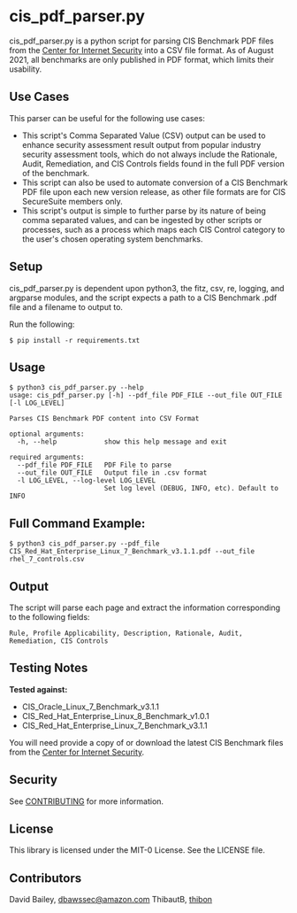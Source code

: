 # cis_pdf_parser.py

cis_pdf_parser.py is a python script for parsing CIS Benchmark PDF files from the [Center for Internet Security](https://www.cisecurity.org/cis-benchmarks/) into a CSV file format. As of August 2021, all benchmarks are only published in PDF format, which limits their usability. 

## Use Cases

This parser can be useful for the following use cases:

* This script's Comma Separated Value (CSV) output can be used to enhance security assessment result output from popular industry security assessment tools, which do not always include the Rationale, Audit, Remediation, and CIS Controls fields found in the full PDF version of the benchmark.
* This script can also be used to automate conversion of a CIS Benchmark PDF file upon each new version release, as other file formats are for CIS SecureSuite members only.
* This script's output is simple to further parse by its nature of being comma separated values, and can be ingested by other scripts or processes, such as a process which maps each CIS Control category to the user's chosen operating system benchmarks.

## Setup

cis_pdf_parser.py is dependent upon python3, the fitz, csv, re, logging, and argparse modules, and the script expects a path to a CIS Benchmark .pdf file and a filename to output to.

Run the following:
```
$ pip install -r requirements.txt
```

## Usage

```
$ python3 cis_pdf_parser.py --help
usage: cis_pdf_parser.py [-h] --pdf_file PDF_FILE --out_file OUT_FILE [-l LOG_LEVEL]

Parses CIS Benchmark PDF content into CSV Format

optional arguments:
  -h, --help            show this help message and exit

required arguments:
  --pdf_file PDF_FILE   PDF File to parse
  --out_file OUT_FILE   Output file in .csv format
  -l LOG_LEVEL, --log-level LOG_LEVEL
                        Set log level (DEBUG, INFO, etc). Default to INFO
```

## Full Command Example:

```
$ python3 cis_pdf_parser.py --pdf_file CIS_Red_Hat_Enterprise_Linux_7_Benchmark_v3.1.1.pdf --out_file rhel_7_controls.csv
```

## Output

The script will parse each page and extract the information corresponding to the following fields:

```
Rule, Profile Applicability, Description, Rationale, Audit, Remediation, CIS Controls
```

## Testing Notes

**Tested against:**

* CIS_Oracle_Linux_7_Benchmark_v3.1.1
* CIS_Red_Hat_Enterprise_Linux_8_Benchmark_v1.0.1
* CIS_Red_Hat_Enterprise_Linux_7_Benchmark_v3.1.1

You will need provide a copy of or download the latest CIS Benchmark files from the [Center for Internet Security](https://learn.cisecurity.org/benchmarks).

## Security

See [CONTRIBUTING](CONTRIBUTING.md#security-issue-notifications) for more information.

## License

This library is licensed under the MIT-0 License. See the LICENSE file.

## Contributors

David Bailey, [dbawssec@amazon.com](mailto:dbawssec@amazon.com)
ThibautB, [thibon](https://github.com/thibon)
